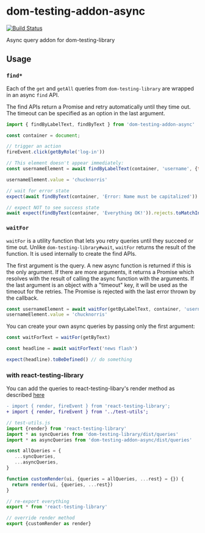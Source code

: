 # dom-testing-addon-async

[![Build Status](https://travis-ci.org/alexkrolick/dom-testing-addon-async.svg?branch=master)](https://travis-ci.org/alexkrolick/dom-testing-addon-async)

Async query addon for dom-testing-library

## Usage

### `find*`

Each of the `get` and `getAll` queries from `dom-testing-library` are wrapped in an async `find` API.

The find APIs return a Promise and retry automatically until they time out. The timeout can be specified as an option in the last argument.

```js
import { findByLabelText, findByText } from 'dom-testing-addon-async'

const container = document;

// trigger an action
fireEvent.click(getByRole('log-in'))

// This element doesn't appear immediately:
const usernameElement = await findByLabelText(container, 'username', {timeout: 200})

usernameElement.value = 'chucknorris'

// wait for error state
expect(await findByText(container, 'Error: Name must be capitalized')).not.toBeNull()

// expect NOT to see success state
await expect(findByText(container, 'Everything OK!')).rejects.toMatchInlineSnapshot()
```

### `waitFor`

`waitFor` is a utility function that lets you retry queries until they succeed or time out. Unlike `dom-testing-library#wait`, `waitFor` returns the result of the function. It is used internally to create the find APIs.

The first argument is the query. A new async function is returned if this is the only argument. If there are more arguments, it returns a Promise which resolves with the result of calling the async function with the arguments. If the last argument is an object with a "timeout" key, it will be used as the timeout for the retries. The Promise is rejected with the last error thrown by the callback.

```js
const usernameElement = await waitFor(getByLabelText, container, 'username')
usernameElement.value = 'chucknorris'
```

You can create your own async queries by passing only the first argument:

```js
const waitForText = waitFor(getByText)

const headline = await waitForText('news flash')

expect(headline).toBeDefined() // do something
```

### with react-testing-library

You can add the queries to react-testing-libary's render method as described [here](https://testing-library.com/docs/react-testing-library/setup#custom-render)

```diff
- import { render, fireEvent } from 'react-testing-library';
+ import { render, fireEvent } from '../test-utils';
```

```js
// test-utils.js
import {render} from 'react-testing-library'
import * as syncQueries from 'dom-testing-library/dist/queries'
import * as asyncQueries from 'dom-testing-addon-async/dist/queries'

const allQueries = {
   ...syncQueries,
   ...asyncQueries,
}

function customRender(ui, {queries = allQueries, ...rest} = {}) {
  return render(ui, {queries, ...rest})
}

// re-export everything
export * from 'react-testing-library'

// override render method
export {customRender as render}
```
